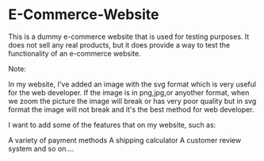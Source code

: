 # E-Commerce-Website

This is a dummy e-commerce website that is used for testing purposes. It does not sell any real products, but it does provide a way to test the functionality of an e-commerce website.

Note:

In my website, I've added an image with the svg format which is very useful for the web developer.
If the image is in png,jpg,or anyother format, when we zoom the picture the image will break or has very poor quality but in svg format the image will not break and it's the best method for web developer.

I want to add some of the features that on my website, such as:

A variety of payment methods
A shipping calculator
A customer review system and so on....

